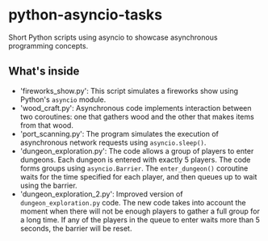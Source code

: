 # python-asyncio-tasks
Short Python scripts using asyncio to showcase asynchronous programming concepts.
## What's inside
- 'fireworks_show.py': This script simulates a fireworks show using Python's `asyncio` module.
- 'wood_craft.py': Asynchronous code implements interaction between two coroutines: one that gathers wood and the other that makes items from that wood.
- 'port_scanning.py': The program simulates the execution of asynchronous network requests using `asyncio.sleep()`.
- 'dungeon_exploration.py': The code allows a group of players to enter dungeons. Each dungeon is entered with exactly 5 players. The code forms groups using `asyncio.Barrier`. The `enter_dungeon()` coroutine waits for the time specified for each player, and then queues up to wait using the barrier.
- 'dungeon_exploration_2.py': Improved version of `dungeon_exploration.py` code. The new code takes into account the moment when there will not be enough players to gather a full group for a long time. If any of the players in the queue to enter waits more than 5 seconds, the barrier will be reset.
